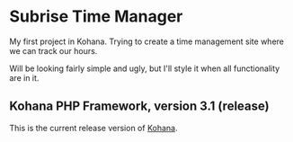 Subrise Time Manager
====================

My first project in Kohana. Trying to create a time management site where we can track our hours.

Will be looking fairly simple and ugly, but I'll style it when all functionality are in it.

Kohana PHP Framework, version 3.1 (release)
-------------------------------------------

This is the current release version of [Kohana](http://kohanaframework.org/).
